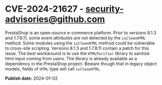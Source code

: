 # CVE-2024-21627 - security-advisories@github.com

PrestaShop is an open-source e-commerce platform. Prior to versions 8.1.3 and 1.7.8.11, some event attributes are not detected by the `isCleanHTML` method. Some modules using the `isCleanHTML` method could be vulnerable to cross-site scripting. Versions 8.1.3 and 1.7.8.11 contain a patch for this issue. The best workaround is to use the `HTMLPurifier` library to sanitize html input coming from users. The library is already available as a dependency in the PrestaShop project. Beware though that in legacy object models, fields of `HTML` type will call `isCleanHTML`.

**Publish date:** 2024-01-02
